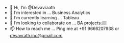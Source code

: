 - 👋 Hi, I’m @Devavraath
- 👀 I’m interested in ... Business Analytics
- 🌱 I’m currently learning ... Tableau
- 💞️ I’m looking to collaborate on ... BA projects👆🏽
- 📫 How to reach me ... Ping me at +91 9666207938 or devavrath.inc@gmail.com

<!---
Devavraath/Devavraath is a ✨ special ✨ repository because its `README.md` (this file) appears on your GitHub profile.
You can click the Preview link to take a look at your changes.
--->
